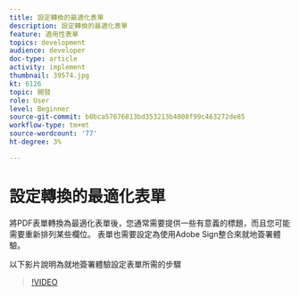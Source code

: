 ```yaml
---
title: 設定轉換的最適化表單
description: 設定轉換的最適化表單
feature: 適用性表單
topics: development
audience: developer
doc-type: article
activity: implement
thumbnail: 39574.jpg
kt: 6126
topic: 開發
role: User
level: Beginner
source-git-commit: b0bca57676813bd353213b4808f99c463272de85
workflow-type: tm+mt
source-wordcount: '77'
ht-degree: 3%

---
```


# 設定轉換的最適化表單

將PDF表單轉換為最適化表單後，您通常需要提供一些有意義的標題，而且您可能需要重新排列某些欄位。 表單也需要設定為使用Adobe Sign整合來就地簽署體驗。

以下影片說明為就地簽署體驗設定表單所需的步驟

>[!VIDEO](https://video.tv.adobe.com/v/39574/?quality=9&learn=on)

